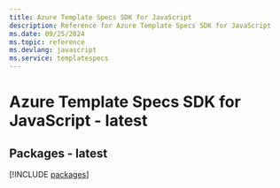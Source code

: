 ```yaml
---
title: Azure Template Specs SDK for JavaScript
description: Reference for Azure Template Specs SDK for JavaScript
ms.date: 09/25/2024
ms.topic: reference
ms.devlang: javascript
ms.service: templatespecs
---
```

# Azure Template Specs SDK for JavaScript - latest
## Packages - latest
[!INCLUDE [packages](template-specs-index.md)]